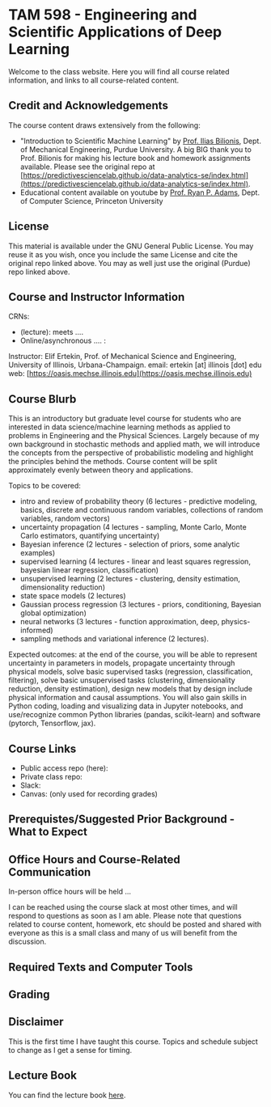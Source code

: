 # TAM 598 - Engineering and Scientific Applications of Deep Learning 

Welcome to the class website. Here you will find all course related information, and links to all course-related content. 

## Credit and Acknowledgements 

The course content draws extensively from the following: 

+ "Introduction to Scientific Machine Learning" by [Prof. Ilias Bilionis](https://engineering.purdue.edu/ME/People/ptProfile?resource_id=113500), Dept. of Mechanical Engineering, Purdue University. A big BIG thank you to Prof. Bilionis for making his lecture book and homework assignments available. Please see the original repo at [https://predictivesciencelab.github.io/data-analytics-se/index.html](https://predictivesciencelab.github.io/data-analytics-se/index.html).
+ Educational content available on youtube by [Prof. Ryan P. Adams](https://www.cs.princeton.edu/~rpa/), Dept. of Computer Science, Princeton University

## License 

This material is available under the GNU General Public License. You may reuse it as you wish, once you include the same License and cite the original repo linked above.  You may as well just use the original (Purdue) repo linked above.  

## Course and Instructor Information 

CRNs:
+ (lecture): meets ....
+ Online/asynchronous .... :

Instructor: Elif Ertekin, Prof. of Mechanical Science and Engineering, University of Illinois, Urbana-Champaign. 
email: ertekin [at] illinois [dot] edu 
web: [https://oasis.mechse.illinois.edu](https://oasis.mechse.illinois.edu)

## Course Blurb  

This is an introductory but graduate level course for students who are interested in data science/machine learning methods as applied to problems in Engineering and the Physical Sciences.  Largely because of my own background in stochastic methods and applied math, we will introduce the concepts from the perspective of probabilistic modeling and highlight the principles behind the methods. Course content will be split approximately evenly between theory and applications. 

Topics to be covered: 
+ intro and review of probability theory (6 lectures - predictive modeling, basics, discrete and continuous random variables, collections of random variables, random vectors)
+ uncertainty propagation (4 lectures - sampling, Monte Carlo, Monte Carlo estimators, quantifying uncertainty)
+ Bayesian inference (2 lectures - selection of priors, some analytic examples)
+ supervised learning (4 lectures - linear and least squares regression, bayesian linear regression, classification)
+ unsupervised learning (2 lectures - clustering, density estimation, dimensionality reduction)
+ state space models (2 lectures)
+ Gaussian process regression (3 lectures - priors, conditioning, Bayesian global optimization)
+ neural networks (3 lectures - function approximation, deep, physics-informed)
+ sampling methods and variational inference (2 lectures). 

Expected outcomes: at the end of the course, you will be able to represent uncertainty in parameters in models, propagate uncertainty through physical models, solve basic supervised tasks (regression, classification, filtering), solve basic unsupervised tasks (clustering, dimensionality reduction, density estimation), design new models that by design include physical information and causal assumptions.  You will also gain skills in Python coding, loading and visualizing data in Jupyter notebooks, and use/recognize common Python libraries (pandas, scikit-learn) and software (pytorch, Tensorflow, jax).   

## Course Links 

+ Public access repo (here):
+ Private class repo:
+ Slack:
+ Canvas: (only used for recording grades) 



## Prerequistes/Suggested Prior Background - What to Expect 

## Office Hours and Course-Related Communication 

In-person office hours will be held ... 

I can be reached using the course slack at most other times, and will respond to questions as soon as I am able.  Please note that questions related to course content, homework, etc should be posted and shared with everyone as this is a small class and many of us will benefit from the discussion. 

## Required Texts and Computer Tools 

## Grading 

## Disclaimer 

This is the first time I have taught this course.  Topics and schedule subject to change as I get a sense for timing. 

## Lecture Book

You can find the lecture book [here](https://elifleaf.github.io/intro-scientific-ml/index.html).


